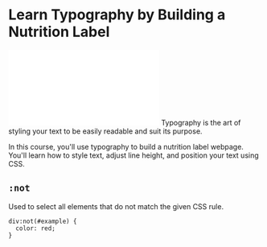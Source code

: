 # Learn Typography by Building a Nutrition Label 
![ALT text](./nutrition-label.html)
Typography is the art of styling your text to be easily readable and suit its purpose.

In this course, you'll use typography to build a nutrition label webpage. You'll learn how to style text, adjust line height, and position your text using CSS.

## `:not`
Used to select all elements that do not match the given CSS rule.
```
div:not(#example) {
  color: red;
}
```